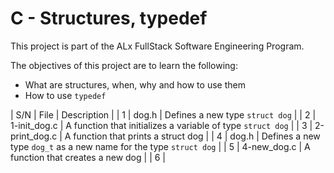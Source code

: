 # C - Structures, typedef

This project is part of the ALx FullStack Software Engineering Program.

The objectives of this project are to learn the following:
- What are structures, when, why and how to use them
- How to use `typedef`

| S/N | File | Description |
| 1 | dog.h | Defines a new type `struct dog` |
| 2 | 1-init_dog.c | A function that initializes a variable of type `struct dog` |
| 3 | 2-print_dog.c | A function that prints a struct dog |
| 4 | dog.h | Defines a new type `dog_t` as a new name for the type `struct dog` |
| 5 | 4-new_dog.c | A function that creates a new dog |
| 6 | 
